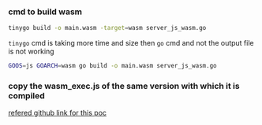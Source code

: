 ### cmd to build wasm

```sh
tinygo build -o main.wasm -target=wasm server_js_wasm.go
```

`tinygo` cmd is taking more time and size then `go` cmd and not the output file is not working

```sh
GOOS=js GOARCH=wasm go build -o main.wasm server_js_wasm.go 
```

### copy the wasm_exec.js of the same version with which it is compiled

[refered github link for this poc](https://github.com/nlepage/go-wasm-http-server/blob/master/docs/hello/api.go)